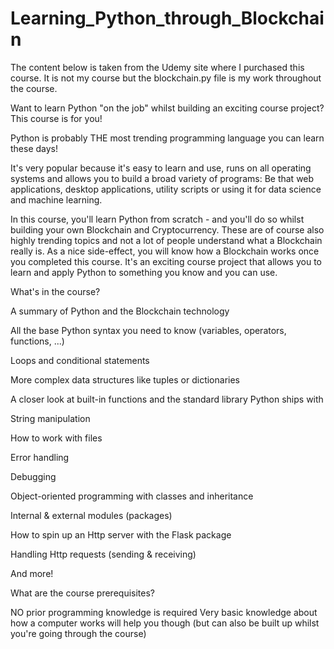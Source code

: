 # Learning_Python_through_Blockchain

The content below is taken from the Udemy site where I purchased this course.
It is not my course but the blockchain.py file is my work throughout the course.


Want to learn Python "on the job" whilst building an exciting course project? This course is for you!

Python is probably THE most trending programming language you can learn these days!

It's very popular because it's easy to learn and use, runs on all operating systems and allows you to build a broad variety of programs: Be that web applications, desktop applications, utility scripts or using it for data science and machine learning.

In this course, you'll learn Python from scratch - and you'll do so whilst building your own Blockchain and Cryptocurrency. These are of course also highly trending topics and not a lot of people understand what a Blockchain really is. As a nice side-effect, you will know how a Blockchain works once you completed this course. It's an exciting course project that allows you to learn and apply Python to something you know and you can use.

What's in the course?

A summary of Python and the Blockchain technology

All the base Python syntax you need to know (variables, operators, functions, ...)

Loops and conditional statements

More complex data structures like tuples or dictionaries

A closer look at built-in functions and the standard library Python ships with

String manipulation

How to work with files

Error handling

Debugging

Object-oriented programming with classes and inheritance

Internal & external modules (packages)

How to spin up an Http server with the Flask package

Handling Http requests (sending & receiving)

And more!

What are the course prerequisites?

NO prior programming knowledge is required
Very basic knowledge about how a computer works will help you though (but can also be built up whilst you're going through the course)
